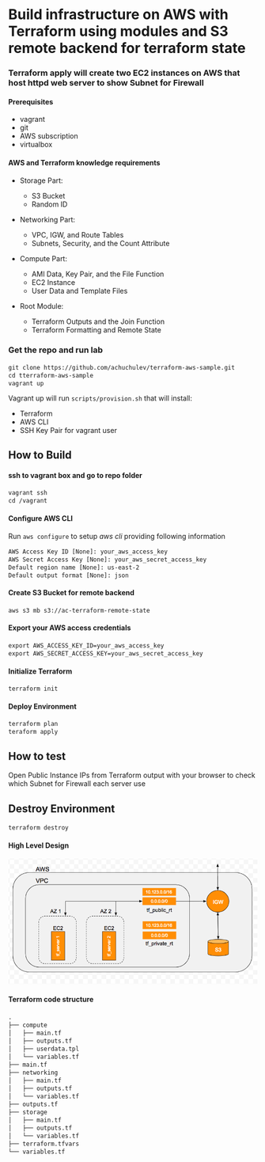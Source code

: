 # Build infrastructure on AWS with Terraform using modules and S3 remote backend for terraform state

### Terraform apply will create two EC2 instances on AWS that host httpd web server to show Subnet for Firewall

#### Prerequisites

- vagrant
- git
- AWS subscription
- virtualbox

#### AWS and Terraform knowledge requirements

- Storage Part: 
  - S3 Bucket
  - Random ID

- Networking Part: 
  - VPC, IGW, and Route Tables
  - Subnets, Security, and the Count Attribute

- Compute Part:
  - AMI Data, Key Pair, and the File Function
  - EC2 Instance
  - User Data and Template Files

- Root Module:
  - Terraform Outputs and the Join Function
  - Terraform Formatting and Remote State

### Get the repo and run lab

```
git clone https://github.com/achuchulev/terraform-aws-sample.git
cd tterraform-aws-sample
vagrant up
```

Vagrant up will run `scripts/provision.sh` that will install:

- Terraform
- AWS CLI
- SSH Key Pair for vagrant user

## How to Build

#### ssh to vagrant box and go to repo folder

```
vagrant ssh
cd /vagrant
```

#### Configure AWS CLI

Run `aws configure` to setup _aws cli_ providing following information

```
AWS Access Key ID [None]: your_aws_access_key
AWS Secret Access Key [None]: your_aws_secret_access_key
Default region name [None]: us-east-2
Default output format [None]: json
```

#### Create S3 Bucket for remote backend

```
aws s3 mb s3://ac-terraform-remote-state
```

#### Export your AWS access credentials

```
export AWS_ACCESS_KEY_ID=your_aws_access_key
export AWS_SECRET_ACCESS_KEY=your_aws_secret_access_key
```

#### Initialize Terraform

```
terraform init
```

#### Deploy Environment

```
terraform plan
teraform apply
```

## How to test

Open Public Instance IPs from Terraform output with your browser to check which Subnet for Firewall each server use


## Destroy Environment

```
terraform destroy
```

#### High Level Design

![Alt text](./pics/high_level_design.png?raw=true "High Level Design")

#### Terraform code structure

```
.
├── compute
│   ├── main.tf
│   ├── outputs.tf
│   ├── userdata.tpl
│   └── variables.tf
├── main.tf
├── networking
│   ├── main.tf
│   ├── outputs.tf
│   └── variables.tf
├── outputs.tf
├── storage
│   ├── main.tf
│   ├── outputs.tf
│   └── variables.tf
├── terraform.tfvars
└── variables.tf
```
